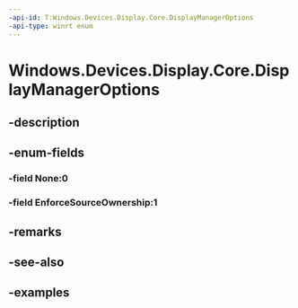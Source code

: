 ```yaml
---
-api-id: T:Windows.Devices.Display.Core.DisplayManagerOptions
-api-type: winrt enum
---
```


<!-- Enumeration syntax.
public enum DisplayManagerOptions : uint 
-->

# Windows.Devices.Display.Core.DisplayManagerOptions

## -description

## -enum-fields
### -field None:0

### -field EnforceSourceOwnership:1

## -remarks

## -see-also

## -examples

